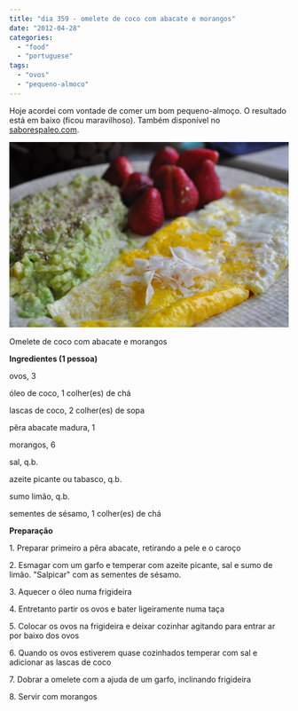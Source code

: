```yaml
---
title: "dia 359 - omelete de coco com abacate e morangos"
date: "2012-04-28"
categories: 
  - "food"
  - "portuguese"
tags: 
  - "ovos"
  - "pequeno-almoco"
---
```


Hoje acordei com vontade de comer um bom pequeno-almoço. O resultado está em baixo (ficou maravilhoso). Também disponível no [saborespaleo.com](http://www.saborespaleo.com/recipes/61).  
  

[![](images/CC+-+Omelete+de+Coco.jpg)](http://3.bp.blogspot.com/-SLbmXBb5Wh0/T5u1ziWlbkI/AAAAAAAAFBk/yLudNDRQ8KA/s1600/CC+-+Omelete+de+Coco.jpg)

  

Omelete de coco com abacate e morangos

**Ingredientes (1 pessoa)**

ovos, 3 

óleo de coco, 1 colher(es) de chá

lascas de coco, 2 colher(es) de sopa

pêra abacate madura, 1 

morangos, 6 

sal, q.b.

azeite picante ou tabasco, q.b.

sumo limão, q.b.

sementes de sésamo, 1 colher(es) de chá

  

**Preparação**

1\. Preparar primeiro a pêra abacate, retirando a pele e o caroço 

2\. Esmagar com um garfo e temperar com azeite picante, sal e sumo de limão. "Salpicar" com as sementes de sésamo. 

3\. Aquecer o óleo numa frigideira 

4\. Entretanto partir os ovos e bater ligeiramente numa taça 

5\. Colocar os ovos na frigideira e deixar cozinhar agitando para entrar ar por baixo dos ovos 

6\. Quando os ovos estiverem quase cozinhados temperar com sal e adicionar as lascas de coco

7\. Dobrar a omelete com a ajuda de um garfo, inclinando frigideira 

8\. Servir com morangos
